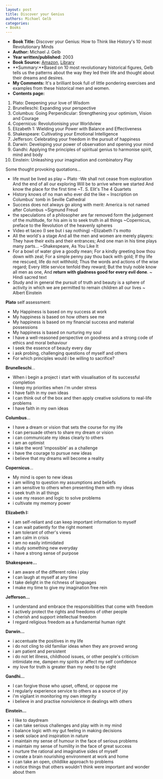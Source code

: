 ```yaml
---
layout: post
title: Discover your Genius
authors: Michael Gelb
categories:
- Books
---
```



- **Book Title:**  Discover your Genius: How to Think like History's 10 most Revolutionary Minds
- **Author:** Michael J. Gelb
- **Year written/published:**  2003
- **Book Source:**  [Amazon](http://www.amazon.com/Discover-Your-Genius-Historys-Revolutionary/dp/0060937904/ref=sr_1_2/002-0774290-2058425?ie=UTF8&s=books&qid=1185026996&sr=8-2), [Library](http://vistaweb.nlb.gov.sg/cgi-bin/cw_cgi?fullRecord+2103+3002+11797039+1+0)
- **Summary:**Based on 10 most revolutionary historical figures, Gelb tells us the patterns about the way they led their life and thought about their dreams and desires.
- **My Comments:** It's a brilliant book full of little pondering exercises and examples from these historical men and women.
- **Contents page:**

1. Plato: Deepening your love of Wisdom
2. Brunelleschi: Expanding your perspective
3. Columbus: Going Perpendicular: Strengthening your optimism, Vision and Courage
4. Copernicus: Revolutionising your Worldview
5. Elizabeth 1: Wielding your Power with Balance and Effectiveness
6. Shakespeare: Cultivating your Emotional Intelligence
7. Jefferson: Celebrating your freedom in the pursuit of happiness
8. Darwin: Developing your power of observation and opening your mind
9. Gandhi: Applying the principles of spiritual genius to harmonise spirit, mind and body
10. Einstein: Unleashing your imagination and combinatory Play

Some thought provoking quotations...

- life must be lived as play ~ Plato
-We shall not cease from exploration And the end of all our exploring Will be to arrive where we started And know the place for the first time ~T. S. Elit's The 4 Quartets
- History knows of no man who ever did the like ~ Inscription on Columbus' tomb in Seville Cathedral
- Success does not always go along with merit: America is not named after Columbus ~Sigmund Freud
- the speculations of a philosopher are far removed form the judgement of the multitude, for his aim is to seek truth in all things ~Copernicus, preface to the Revolution of the heavenly spheres
- Video et taceo (I see but i say nothing) ~Elizabeth I's motto
- All the world's a stage And all the men and women are merely players: They have their exits and their entrances; And one man in his time plays many parts... ~Shakespeare, As You Like It
- For a bowl of water give a goodly mean; For a kindly greeting bow thou down with zeal; For a simple penny pay thou back with gold; If thy life me rescued, life do not withhold; Thus the words and actions of the wise regard; Every little service tenfold they reward; But the truly noble know all men as one, And **return with gladness good for every evil done**. ~ Hindi sacred text
- Study and in general the pursuit of truth and beauty is a sphere of activity in which we are permitted to remain children all our lives ~ Albert Einstein

**Plato** self assessment:

- My Happiness is based on my success at work
- My happiness is based on how others see me
- My happiness is based on my financial success and material possessions
- My happiness is based on nurturing my soul
- I have a well-reasoned perspective on goodness and a strong code of ethics and moral behaviour
- I seek the essence of beauty every day
- i ask probing, challenging questions of myself and others
- For which principles would i be willing to sacrifice?

**Brunelleschi**...

- When i begin a project i start with visualisation of its successful completion
- I keep my priorities when i'm under stress
- I have faith in my own ideas
- I can think out of the box and then apply creative solutions to real-life problems
- I have faith in my own ideas

**Columbus**...

- I have a dream or vision that sets the course for my life
- I can persuade others to share my dream or vision
- i can communicate my ideas clearly to others
- i am an optimist
- i take the word 'impossible' as a challenge
- i have the courage to pursue new ideas
- i believe that my dreams will become a reality

**Copernicus**...

- My mind is open to new ideas
- i am willing to question my assumptions and beliefs
- i am sensitive to others when presenting them with my ideas
- i seek truth in all things
- i use my reason and logic to solve problems
- i cultivate my memory power

**Elizabeth I:**

- I am self-reliant and can keep important information to myself
- I can wait patiently for the right moment
- I am tolerant of other's views
- I am calm in crisis
- I am no easily intimidated
- i study something new everyday
- i have a strong sense of purpose

**Shakespeare...**

- I am aware of the different roles i play
- I can laugh at myself at any time
- I take delight in the richness of languages
- I make my time to give my imagination free rein

**Jefferson...**

- I understand and embrace the responsibilities that come with freedom
- I actively protect the rights and freedoms of other people
- I cherish and support intellectual freedom
- I regard religious freedom as a fundamental human right

**Darwin...**

- i accentuate the positives in my life
- i do not cling to old familiar ideas when they are proved wrong
- i am patient and persistent
- i do not let illness, childhood issues, or other people's criticism intimidate me, dampen my spirits or affect my self confidence
- my love for truth is greater than my need to be right

**Gandhi...**

- I can forgive those who upset, offend, or oppose me
- I regularly experience service to others as a source of joy
- i'm vigilant in monitoring my own integrity
- i believe in and practise nonviolence in dealings with others

**Einstein...**

- I like to daydream
- i can take serious challenges and play with in my mind
- i balance logic with my gut feeling in making decisions
- i seek solace and inspiration in nature
- i maintain my sense of humour in the face of serious problems
- i maintain my sense of humility in the face of great success
- i nurture the rational and imaginative sides of myself
- i create a brain nourishing environment at work and home
- i can take an open, childlike approach to problems
- i notice things that others wouldn't think were important and wonder about them
